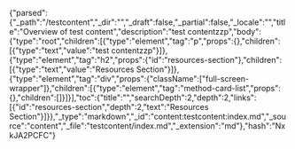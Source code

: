 {"parsed":{"_path":"/testcontent","_dir":"","_draft":false,"_partial":false,"_locale":"","title":"Overview of test content","description":"test contentzzp","body":{"type":"root","children":[{"type":"element","tag":"p","props":{},"children":[{"type":"text","value":"test contentzzp"}]},{"type":"element","tag":"h2","props":{"id":"resources-section"},"children":[{"type":"text","value":"Resources Section"}]},{"type":"element","tag":"div","props":{"className":["full-screen-wrapper"]},"children":[{"type":"element","tag":"method-card-list","props":{},"children":[]}]}],"toc":{"title":"","searchDepth":2,"depth":2,"links":[{"id":"resources-section","depth":2,"text":"Resources Section"}]}},"_type":"markdown","_id":"content:testcontent:index.md","_source":"content","_file":"testcontent/index.md","_extension":"md"},"hash":"NxkJA2PCFC"}